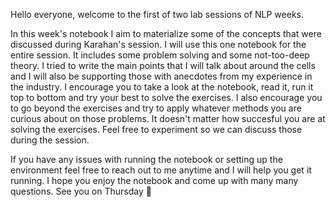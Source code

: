 Hello everyone, welcome to the first of two lab sessions of NLP weeks.

In this week's notebook I aim to materialize some of the concepts that were discussed during Karahan's session.
I will use this one notebook for the entire session. It includes some problem solving and some not-too-deep theory. 
I tried to write the main points that I will talk about around the cells and I will also be supporting those with anecdotes from my experience in the industry.
I encourage you to take a look at the notebook, read it, run it top to bottom and try your best to solve the exercises. 
I also encourage you to go beyond the exercises and try to apply whatever methods you are curious about on those problems. 
It doesn't matter how succesful you are at solving the exercises. Feel free to experiment so we can discuss those during the session.

If you have any issues with running the notebook or setting up the environment feel free to reach out to me anytime and I will help you get it running.
I hope you enjoy the notebook and come up with many many questions.
See you on Thursday 🤗
